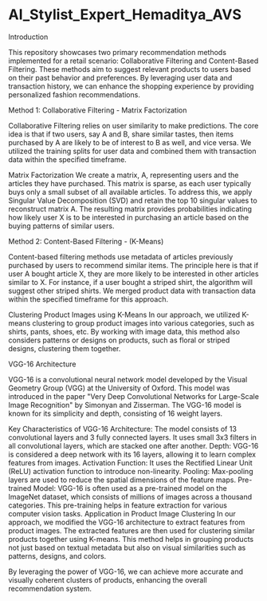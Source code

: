 # AI_Stylist_Expert_Hemaditya_AVS

Introduction

This repository showcases two primary recommendation methods implemented for a retail scenario: Collaborative Filtering and Content-Based Filtering. These methods aim to suggest relevant products to users based on their past behavior and preferences. By leveraging user data and transaction history, we can enhance the shopping experience by providing personalized fashion recommendations.

Method 1: Collaborative Filtering - Matrix Factorization

Collaborative Filtering relies on user similarity to make predictions. The core idea is that if two users, say A and B, share similar tastes, then items purchased by A are likely to be of interest to B as well, and vice versa. We utilized the training splits for user data and combined them with transaction data within the specified timeframe.

Matrix Factorization
We create a matrix, A, representing users and the articles they have purchased. This matrix is sparse, as each user typically buys only a small subset of all available articles. To address this, we apply Singular Value Decomposition (SVD) and retain the top 10 singular values to reconstruct matrix A. The resulting matrix provides probabilities indicating how likely user X is to be interested in purchasing an article based on the buying patterns of similar users.

Method 2: Content-Based Filtering - (K-Means)

Content-based filtering methods use metadata of articles previously purchased by users to recommend similar items. The principle here is that if user A bought article X, they are more likely to be interested in other articles similar to X. For instance, if a user bought a striped shirt, the algorithm will suggest other striped shirts. We merged product data with transaction data within the specified timeframe for this approach.

Clustering Product Images using K-Means
In our approach, we utilized K-means clustering to group product images into various categories, such as shirts, pants, shoes, etc. By working with image data, this method also considers patterns or designs on products, such as floral or striped designs, clustering them together.


VGG-16 Architecture

VGG-16 is a convolutional neural network model developed by the Visual Geometry Group (VGG) at the University of Oxford. This model was introduced in the paper "Very Deep Convolutional Networks for Large-Scale Image Recognition" by Simonyan and Zisserman. The VGG-16 model is known for its simplicity and depth, consisting of 16 weight layers.

Key Characteristics of VGG-16
Architecture: The model consists of 13 convolutional layers and 3 fully connected layers. It uses small 3x3 filters in all convolutional layers, which are stacked one after another.
Depth: VGG-16 is considered a deep network with its 16 layers, allowing it to learn complex features from images.
Activation Function: It uses the Rectified Linear Unit (ReLU) activation function to introduce non-linearity.
Pooling: Max-pooling layers are used to reduce the spatial dimensions of the feature maps.
Pre-trained Model: VGG-16 is often used as a pre-trained model on the ImageNet dataset, which consists of millions of images across a thousand categories. This pre-training helps in feature extraction for various computer vision tasks.
Application in Product Image Clustering
In our approach, we modified the VGG-16 architecture to extract features from product images. The extracted features are then used for clustering similar products together using K-means. This method helps in grouping products not just based on textual metadata but also on visual similarities such as patterns, designs, and colors.

By leveraging the power of VGG-16, we can achieve more accurate and visually coherent clusters of products, enhancing the overall recommendation system.
